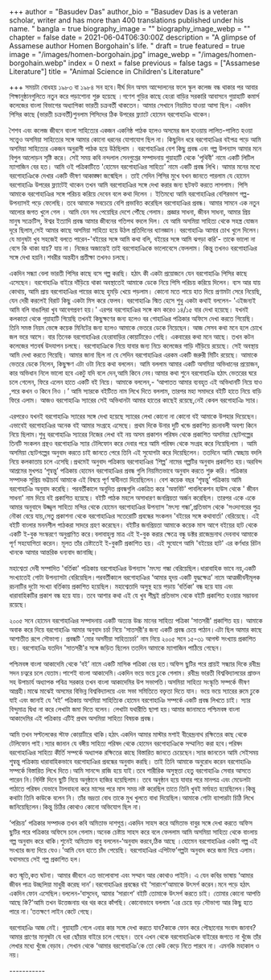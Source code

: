 +++
author = "Basudev Das"
author_bio = "Basudev Das is a veteran scholar, writer and has more than 400 translations published under his name. "
bangla = true
biography_image = ""
biography_image_webp = ""
chapter = false
date = 2021-06-04T06:30:00Z
description = "A glimpse of Assamese author Homen Borgohain's life. "
draft = true
featured = true
image = "/images/homen-borgohain.jpg"
image_webp = "/images/homen-borgohain.webp"
index = 0
next = false
previous = false
tags = ["Assamese Literature"]
title = "Animal Science in Children's Literature"

+++
সময়টা বোধহয় ১৯৮৩ বা ১৯৮৪ সন হবে।দীৰ্ঘ দিন অসম আন্দোলনের ফলে স্কুল কলেজ বন্ধ থাকার পর আবার শিক্ষানুষ্ঠানগুলিতে নতুন করে পড়াশোনা শুরু হয়েছে ।গণেশ গুড়ির কাছে হেংরা বাড়ির সরকারি আবাসনে গুয়াহাটি কমার্স কলেজের বাংলা বিভাগের অধ্যাপিকা ভারতী চক্রবর্তী থাকতেন। আমার সেখানে নিয়মিত যাওয়া আসা ছিল। একদিন পিসির কাছে (ভারতী চক্রবর্তী)শুনলাম পিসিদের ঠিক উপরের ফ্ল্যাটে হোমেন বরগোহাঞি থাকেন। 

শৈশব এবং কলেজ জীবনে বাংলা সাহিত্যের একজন একনিষ্ঠ পাঠক হলেও অসমের জল হাওয়ায় লালিত-পালিত হওয়া সত্ত্বেও অসমিয়া সাহিত্যের সঙ্গে আমার কোনো ধরনের যোগাযোগ ছিল না। কিছুদিন ধরে বরগোহাঞির বইপত্র পড়ে আমি অসমিয়া সাহিত্যের একজন অনুরাগী পাঠক হয়ে উঠছিলাম । বরগোহাঞির বেশ কিছু প্রবন্ধ এবং গল্প উপন্যাস আমার মনে বিপুল আলোড়ন সৃষ্টি করে। সেই সময় কবি নন্দলাল সেনগুপ্তের সম্পাদনায় গুয়াহাটি থেকে 'পৃথিবী' নামে একটি লিটিল ম্যাগাজিন বের হত। আমি ওই পত্রিকাটিতে 'হোমেন বরগোহাঞির সাহিত্য' নামে একটি প্রবন্ধ লিখি। আমার মনের মধ্যে বরগোহাঞিকে দেখার একটি ভীষণ আকাঙ্ক্ষা জন্মেছিল । তাই সেদিন পিসির মুখে যখন জানতে পারলাম যে হোমেন বরগোহাঞি উপরের ফ্ল্যাটেই থাকেন তখন আমি বরগোহাঞির সঙ্গে দেখা করার জন্য ছটফট করতে লাগলাম। পিসি আমাকে বরগোহাঞির সঙ্গে পরিচয় করিয়ে দেবেন বলে কথা দিলেন । ইতিমধ্যে আমি বরগোহাঞির বেশিরভাগ গল্প-উপন্যাসই পড়ে ফেলেছি। তবে আমাকে সবচেয়ে বেশি প্রভাবিত করেছিল বরগোহাঞির প্রবন্ধ। আমার সামনে এক নতুন আলোর জগত খুলে গেল । আমি যেন সব পেয়েছির দেশে পৌঁছে গেলাম। প্রজ্ঞার সাধনা, জীবন সাধনা, আমার প্রিয় মানুষ সক্রেটিস, ঈশ্বর ইত্যাদি প্রবন্ধ আমার জীবনের গতিপথ বদলে দিল। যে আমি অসমিয়া সাহিত্য থেকে সহস্ত্র যোজন দূরে ছিলাম,সেই আমার কাছে অসমিয়া সাহিত্য হয়ে উঠল প্রতিদিনের ধ্যানজ্ঞান। বরগোহাঞি আমার চোখ খুলে দিলেন। যে মানুষটা খুব সহজেই বলতে পারেন-'বইয়ের সঙ্গে আমি কথা বলি, বইয়ের সঙ্গে আমি ঝগড়া করি'- তাকে ভালো না বেসে কি থাকা যায়? যায় না। নিজের অজান্তেই তাই বরগোহাঞিকে ভালোবেসে ফেললাম। কিন্তু তখনও বরগোহাঞির সঙ্গে দেখা হয়নি।শবরীর অন্তহীন প্রতীক্ষা তখনও চলছে।

একদিন সন্ধ্যা বেলা ভারতী পিসির কাছে বসে গল্প করছি। হঠাৎ কী একটা প্রয়োজনে যেন বরগোহাঞি পিসির কাছে এসেছেন। বরগোহাঞি বাইরে দাঁড়িয়ে থাকা অবস্থাতেই আমাকে ডেকে নিয়ে পিসি পরিচয় করিয়ে দিলেন। ব‍্যস আর যায় কোথায়, আমি প্রায় বরগোহাঞির পায়ের কাছে হুমড়ি খেয়ে পড়লাম। কোনো মতে পায়ে হাত দিয়ে প্রণামটা সেরে নিয়েছি, যেন দেরী করলেই বিরাট কিছু একটা মিস করে ফেলব। বরগোহাঞি স্মিত হেসে শুধু একটা কথাই বললেন- 'এইজন্যই আমি বলি বাঙালিরা খুব আবেগপ্রবণ হয়।' এরপর বরগোহাঞির সঙ্গে কম করেও ১৪/১৫ বার দেখা হয়েছে। যখনই কলকাতা থেকে গুয়াহাটি গিয়েছি তখনই কিছুক্ষণের জন্য হলেও বর গোহাঞির পত্রিকার অফিসে দেখা করতে গিয়েছি। তিনি সমস্ত নিয়ম ভেঙ্গে কয়েক মিনিটের জন্য হলেও আমাকে ভেতরে ডেকে নিয়েছেন। আজ সেসব কথা মনে হলে চোখে জল ভরে আসে। বার তিনেক বরগোহাঞির হেংরাবাড়ির কোয়ার্টারেও গেছি। একবারের কথা মনে আছে। তখন কটন কলেজের শতবর্ষ উদযাপন চলছে। বরগোহাঞিকে নিয়ে যাবার জন্য নিচে কলেজের গাড়ি দাঁড়িয়ে রয়েছে। সেই অবস্থায় আমি দেখা করতে গিয়েছি। আমার জানা ছিল না যে সেদিন বরগোহাঞির এরকম একটি জরুরী মিটিং রয়েছে। আমাকে ভেতরে ডেকে নিলেন, কিছুক্ষণ এটা ওটা নিয়ে কথা বললেন। আমি বললাম আমার একটি অসমিয়া অভিধানের প্রয়োজন, কার অভিধান নিলে ভালো হবে একটু যদি বলে দেন,আমি কিনে নেব।আমার কথা শুনে বরগোহাঞি হঠাৎ ভেতরের ঘরে চলে গেলেন, ফিরে এলেন হাতে একটি বই নিয়ে। আমাকে বললেন,- ‘আপাতত আমার ব্যবহৃত এই অভিধানটি নিয়ে যাও ,পরে কখন ও কিনে নিও ।’ আমি স্যারকে বইটিতে নাম লিখে দিতে বললাম, তারপর মহা সমাদরে বইটি হাতে নিয়ে বাড়ি ফিরে এলাম। আজও বরগোহাঞি স্যারের সেই অভিধানটা আমার হাতের কাছেই রয়েছে,নেই কেবল বরগোহাঞি স্যার।

এরপরেও যখনই বরগোহাঞি স্যারের সঙ্গে দেখা হয়েছে স‍্যারের লেখা কোনো না কোনো বই আমাকে উপহার দিয়েছেন। এভাবেই বরগোহাঞির অনেক বই আমার সংগ্রহে এসেছে। প্রথম দিকে উনার দুটি খন্ডে প্রকাশিত রচনাবলী অবশ্য কিনে নিয়ে ছিলাম।শুধু বরগোহাঞি স্যারের নিজের লেখা বই নয় অসম প্রকাশন পরিষদ থেকে প্রকাশিত অসমিয়া ছোটগল্পের তিনটি সংকলন গ্রন্থও বরগোহাঞি স্যার টেলিফোন করে দেবার পরে আমি পরিষদ থেকে সংগ্রহ করে নিয়েছিলাম । আমি অসমিয়া ছোটগল্পের অনুবাদ করতে চাই জানতে পেরে তিনি এই সুযোগটা করে দিয়েছিলেন। ততদিনে আমি স্বেচ্ছায় বদলি নিয়ে কলকাতায় চলে এসেছি।প্রথমেই অনুবাদ পত্রিকায় বরগোহাঞির ‘শিল্প’ নামের গল্পটির অনুবাদ প্রকাশিত হয়।অরবিন্দ আশ্রমের মুখপত্র ‘শৃন্বন্তু’ পত্রিকায় হোমেন বরগোহাঞির প্রবন্ধ গুলি নিয়মিতভাবে অনুবাদ করতে শুরু করি। পত্রিকার সম্পাদক সুপ্রিয় ভট্টাচার্য আমাকে এই বিষয়ে পূর্ণ স্বাধীনতা দিয়েছিলেন। বেশ কয়েক বছর ‘শৃন্বন্তু’ পত্রিকায় আমি বরগোহাঞি অনুবাদ করেছি। পরবর্তীকালে অনূদিত প্রবন্ধগুলি একত্রিত করে 'অফবিট' পাবলিকেশন হাউস থেকে ' জীবন সাধনা' নাম দিয়ে বই প্রকাশিত হয়েছে। বইটি পাঠক মহলে অসাধারণ জনপ্রিয়তা অর্জন করেছিল। তারপর একে একে আমার অনুবাদে উজ্জ্বল সাহিত্য মন্দির থেকে হোমেন বরগোহাঞির উপন্যাস 'মৎস্য গন্ধা',প্রতিভাস থেকে 'সওদাগরের পুত্র নৌকা বেয়ে যায়,সেতু প্রকাশনা থেকে বরগোহাঞির সতেরোটি প্রবন্ধের সংকলন 'বইয়ের সঙ্গে কথাবার্তা' বেরিয়েছে। এই বইটি বাংলার মননশীল পাঠকরা সাদরে গ্রহণ করেছেন। বইটির জনপ্রিয়তা আমাকে কয়েক মাস আগে বইয়ের হাট থেকে একটি ই-বুক সংস্করণে অনুপ্রাণিত করে।বলাবাহুল্য মাত্র এই ই-বুক করার ক্ষেত্রে বন্ধু ডক্টর রাজেন্দ্রনাথ দেবনাথ আমাকে পূর্ণ সহযোগিতা করেন। মূলত তাঁর চেষ্টাতেই ই-বুকটি প্রকাশিত হয়। এই সুযোগে আমি 'বইয়ের হাট' এর কর্ণধার রিটন খানকে আমার আন্তরিক ধন্যবাদ জানাচ্ছি।

মহাশ্বেতা দেবী সম্পাদিত 'বর্তিকা' পত্রিকায় বরগোহাঞির উপন্যাস 'মৎস্য গন্ধা বেরিয়েছিল।ধারাবাহিক ভাবে নয়,একটি সংখ্যাতেই গোটা উপন্যাসটা বেরিয়েছিল।পরবর্তীকালে বরগোহাঞির ‘আমার হৃদয় একটি যুদ্ধক্ষেত্র’ নামে আত্মজীবনীমূলক রচনাটির দুটো সংখ্যা বর্তিকায় প্রকাশিত হয়েছিল। মহাশ্বেতাদি অসুস্থ হয়ে পড়ায় ‘বর্তিকা’ বন্ধ হয়ে যায় এবং ধারাবাহিকটির প্রকাশ বন্ধ হয়ে যায়। তবে আশার কথা এই যে খুব শীঘ্রই প্রতিভাস থেকে বইটি প্রকাশিত হওয়ার সম্ভাবনা রয়েছে।

২০০৫ সনে হোমেন বরগোহাঞির সম্পাদনায় একটি অত্যন্ত উচ্চ মানের সাহিত্য পত্রিকা 'সাতসরী' প্রকাশিত হয়। আমাকে অবাক করে দিয়ে বরগোহাঞি আমার অনুবাদ চর্চা নিয়ে 'সাতসরী'র জন্য একটি প্রবন্ধ চেয়ে পাঠান।এটা ছিল আমার কাছে আশাতীত রূপে সৌভাগ্য। প্রবন্ধটি 'মোর অসমীয়া সাহিত্যচর্চা' নাম নিয়ে ২০০৫ সনে ১৫-৩১ আগস্ট সংখ্যায় প্রকাশিত হয়। বরগোহাঞি যতদিন 'সাতসরী'র সঙ্গে জড়িত ছিলেন ততদিন আমাকে ম্যাগাজিন পাঠিয়ে গেছেন।

পশ্চিমবঙ্গ বাংলা আকাদেমি থেকে ‘বই’ নামে একটি মাসিক পত্রিকা বের হত।অফিস ছুটির পরে প্রায়ই সন্ধ্যার দিকে রবীন্দ্র সদন চত্বরে চলে যেতাম।পাশেই বাংলা আকাদেমি।একদিন ভয়ে ভয়ে ঢুকে গেলাম। রবীন্দ্র ভারতী বিশ্ববিদ্যালয়ের প্রাক্তন সহ উপাচার্য অধ্যাপক পবিত্র সরকার তখন বাংলা আকাদেমির উপ সভাপতি।অসমিয়া সাহিত্য সংস্কৃতি সম্পর্কে ভীষণ আগ্রহী।মাঝে মাঝেই অসমের বিভিন্ন বিশ্ববিদ্যালয়ে এবং সভা সমিতিতে বক্তৃতা দিতে যান। ভয়ে ভয়ে স্যারের রুমে ঢুকে যাই এবং জানাই যে ‘বই’ পত্রিকায় অসমিয়া সাহিত্যিক হোমেন বরগোহাঞি সম্পর্কে একটি প্রবন্ধ লিখতে চাই। স্যার বিন্দুমাত্র দ্বিধা না করে লেখাটা জমা দিতে বলেন। লেখাটা যথারীতি ছাপা হয়।আমার জানামতে পশ্চিমবঙ্গ বাংলা আকাদেমির এই পত্রিকায় এটিই প্রথম অসমিয়া সাহিত্য বিষয়ক প্রবন্ধ।

আমি তখন সল্টলেকের স্টাফ কোয়ার্টারে থাকি।হঠাৎ একদিন আমার মাস্টার মশাই বীরেন্দ্রনাথ রক্ষিতের কাছ থেকে টেলিফোন পাই।স্যার জানান যে বঙ্গীয় সাহিত্য পরিষদ থেকে হোমেন বরগোহাঞিকে সম্মানিত করা হবে।পরিষদ বরগোহাঞির সাহিত্য কীর্তি সম্পর্কে অধ্যাপক রক্ষিতের কাছে বিস্তারিত জানতে চেয়েছেন।স্যার জানতেন আমি সেইসময় শৃ্ন্বন্তু পত্রিকায় ধারাবাহিকভাবে বরগোহাঞির প্রবন্ধের অনুবাদ করছি। তাই তিনি আমাকে অনুরোধ করেন বরগোহাঞি সম্পর্কে বিস্তারিত লিখে দিতে।আমি সানন্দে রাজি হয়ে যাই।তবে শারীরিক অসুস্থতা হেতু বরগোহাঞি সেবার আসতে পারেন নি।নির্দিষ্ট দিনে ছুটি নিয়ে অনুষ্ঠানে হাজির হয়েছিলাম। তবে অনুষ্ঠান হয়ে যাবার পরে মানপত্র এবং মেডেলটা পাঠাতে পরিষদ যেভাবে টালবাহনা করে মাসের পরে মাস সময় নষ্ট করেছিল তাতে তিনি খুবই মর্মাহত হয়েছিলেন।কিন্তু কথাটা তিনি কাউকে বলেন নি। তাঁর ভদ্রতা বোধ তাকে মুখ খুলতে বাধা দিয়েছিল।আমাকে গোটা ব্যাপারটা চিঠি লিখে জানিয়েছিলেন।কিন্তু চিঠির কোথাও কোনো অভিযোগ ছিল না।

‘পরিচয়’ পত্রিকার সম্পাদক তখন কবি অমিতাভ দাশগুপ্ত।একদিন সাহস করে অমিতাভ বাবুর সঙ্গে দেখা করতে অফিস ছুটির পরে পত্রিকার অফিসে চলে গেলাম।অনেক চেষ্টায় সাহস করে বলে ফেললাম আমি অসমিয়া সাহিত্য থেকে বাংলায় গল্প অনুবাদ করে থাকি।শুনেই অমিতাভ বাবু বললেন-‘অনুবাদ করবে,ঠিক আছে ।হোমেন বরগোহাঞির একটা গল্প এই সংখ্যার জন্য দিয়ে যেও।’আমি যেন হাতে চাঁদ পেয়েছি। বরগোহাঞির এপিটাফ’গল্পটা অনুবাদ করে জমা দিয়ে এলাম। যথাসময়ে সেই গল্প প্রকাশিত হল।

কত স্মৃতি,কত ঘটনা। আমার জীবনে এত ভালোবাসা এবং সম্মান আর কোথাও পাইনি। এ যেন কবির ভাষায় ‘আমার জীবন পাত্র উচ্ছলিয়া মাধুরী করেছ দান’।বরগোহাঞির প্রবন্ধের বই ‘সারাংশ’আমাকে উৎসর্গ করেন।মনে পড়ে হঠাৎ একদিন ফোন এসেছিল।বললেন-‘বাসুদেব, আমার ‘সারাংশ’ বইটি তোমাকে উৎসর্গ করতে চাই। তোমার কোনো আপত্তি আছে কি?’আমি তখন উত্তেজনায় থর থর করে কাঁপছি। কোনোভাবে বললাম ‘এর চেয়ে বড় সৌভাগ্য আর কিছু হতে পারে না।’ততক্ষণে লাইন কেটে গেছে।

বরগোহাঞি আজ নেই। গুয়াহাটি গেলে এবার কার সঙ্গে দেখা করতে যাব?কাকে ফোন করে পৌছানোর সংবাদ জানাব? আমার প্রাণের মানুষটা যে ধরা ছোঁয়ার বাইরে চলে গেছেন। তবে এখন থেকে বরগোহাঞিকে বাইরের জগতে না খুঁজে তাঁর লেখার মধ্যে খুঁজে বেড়াব। সেখান থেকে ‘আমার বরগোহাঞি’কে তো কেউ কেড়ে নিতে পারবে না। এমনকি মহাকাল ও নয়।

\-----------